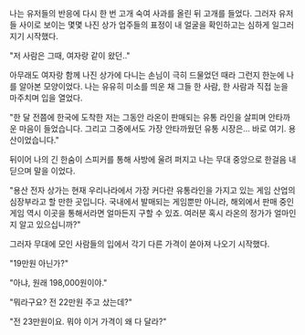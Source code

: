 나는 유저들의 반응에 다시 한 번 고개 숙여 사과를 올린 뒤 고개를 들었다. 
그러자 유저들 사이로 보이는 몇몇 나진 상가 업주들의 표정이 내 얼굴을 확인하고는 심하게 일그러지기 시작했다. 

"저 사람은 그때, 여자랑 같이 왔던.." 

아무래도 여자랑 함께 나진 상가에 다니는 손님이 극히 드물었던 때라 그런지 한눈에 나를 알아본 모양이었다. 
나는 유유히 미소를 띄운 채 그들 한 사람, 한 사람과 직접 눈을 마주치며 입을 열었다. 

"한 달 전쯤에 한국에 도착한 저는 그동안 라온이 판매되는 유통 라인을 살피며 안타까운 마음이 들었습니다. 그리고 그중에서도 가장 안타까웠던 유통 시장은... 바로 여기. 용산이었습니다." 

뒤이어 나의 긴 한숨이 스피커를 통해 사방에 울려 퍼지고 나는 무대 중앙으로 한걸음 내딛으며 말을 이었다. 

"용산 전자 상가는 현재 우리나라에서 가장 커다란 유통라인을 가지고 있는 게임 산업의 심장부라고 할 만한 곳입니다. 국내에서 발매되는 게임뿐만 아니라, 해외에서 판매 중인 게임 역시 이곳을 통해서라면 얼마든지 구할 수 있죠. 여러분 혹시 라온의 정가가 얼마인지 알고 있으십니까?" 

그러자 무대에 모인 사람들의 입에서 각기 다른 가격이 쏟아져 나오기 시작했다. 

"19만원 아닌가?" 

"아냐, 원래 198,000원이야." 

"뭐라구요? 전 22만원 주고 샀는데?" 

"전 23만원이요. 뭐야 이거 가격이 왜 다 달라?" 